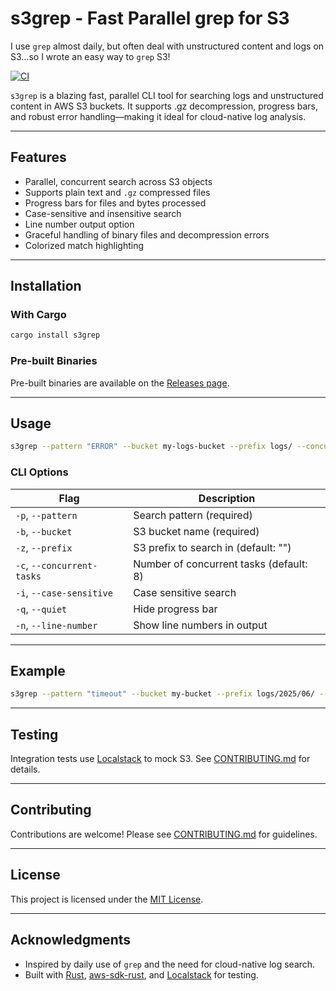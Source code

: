 # s3grep - Fast Parallel grep for S3

I use `grep` almost daily, but often deal with unstructured content and logs on S3...so I wrote an easy way to `grep` S3!

[![CI](https://github.com/dacort/s3grep/actions/workflows/ci.yml/badge.svg)](https://github.com/dacort/s3grep/actions/workflows/ci.yml)

`s3grep` is a blazing fast, parallel CLI tool for searching logs and unstructured content in AWS S3 buckets. It supports .gz decompression, progress bars, and robust error handling—making it ideal for cloud-native log analysis.

---

## Features

- Parallel, concurrent search across S3 objects
- Supports plain text and `.gz` compressed files
- Progress bars for files and bytes processed
- Case-sensitive and insensitive search
- Line number output option
- Graceful handling of binary files and decompression errors
- Colorized match highlighting

---

## Installation

### With Cargo

```sh
cargo install s3grep
```

### Pre-built Binaries

Pre-built binaries are available on the [Releases page](https://github.com/dacort/s3grep/releases).

---

## Usage

```sh
s3grep --pattern "ERROR" --bucket my-logs-bucket --prefix logs/ --concurrent-tasks 16
```

### CLI Options

| Flag                | Description                                 |
|---------------------|---------------------------------------------|
| `-p`, `--pattern`   | Search pattern (required)                   |
| `-b`, `--bucket`    | S3 bucket name (required)                   |
| `-z`, `--prefix`    | S3 prefix to search in (default: "")        |
| `-c`, `--concurrent-tasks` | Number of concurrent tasks (default: 8) |
| `-i`, `--case-sensitive`   | Case sensitive search                 |
| `-q`, `--quiet`     | Hide progress bar                           |
| `-n`, `--line-number` | Show line numbers in output               |

---

## Example

```sh
s3grep --pattern "timeout" --bucket my-bucket --prefix logs/2025/06/ --concurrent-tasks 12 --line-number
```

---

## Testing

Integration tests use [Localstack](https://github.com/localstack/localstack) to mock S3. See [CONTRIBUTING.md](CONTRIBUTING.md) for details.

---

## Contributing

Contributions are welcome! Please see [CONTRIBUTING.md](CONTRIBUTING.md) for guidelines.

---

## License

This project is licensed under the [MIT License](LICENSE).

---

## Acknowledgments

- Inspired by daily use of `grep` and the need for cloud-native log search.
- Built with [Rust](https://www.rust-lang.org/), [aws-sdk-rust](https://github.com/awslabs/aws-sdk-rust), and [Localstack](https://github.com/localstack/localstack) for testing.
